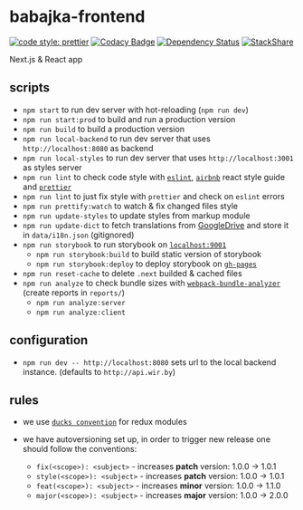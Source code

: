 # babajka-frontend

[![code style: prettier](https://img.shields.io/badge/code_style-prettier-ff69b4.svg?style=flat-square)](https://github.com/prettier/prettier)
[![Codacy Badge](https://api.codacy.com/project/badge/Grade/a3dbbfeb35e84d4dbbb394be08ec196a)](https://www.codacy.com/app/babajka/babajka-frontend?utm_source=github.com&utm_medium=referral&utm_content=babajka/babajka-frontend&utm_campaign=Badge_Grade)
[![Dependency Status](https://www.versioneye.com/user/projects/595a95d16725bd003b4078a8/badge.svg?style=flat-square)](https://www.versioneye.com/user/projects/595a95d16725bd003b4078a8)
[![StackShare](https://img.shields.io/badge/tech-stack-0690fa.svg?style=flat)](https://stackshare.io/wir-by/frontend)

Next.js &amp; React app

## scripts

* `npm start` to run dev server with hot-reloading (`npm run dev`)
* `npm run start:prod` to build and run a production version
* `npm run build` to build a production version
* `npm run local-backend` to run dev server that uses `http://localhost:8080` as backend
* `npm run local-styles` to run dev server that uses `http://localhost:3001` as styles server
* `npm run lint` to check code style with [`eslint`](http://eslint.org/),
  [`airbnb`](https://github.com/airbnb/javascript/tree/master/react) react style guide and
  [`prettier`](https://prettier.io)
* `npm run lint` to just fix style with `prettier` and check on `eslint` errors
* `npm run prettify:watch` to watch & fix changed files style
* `npm run update-styles` to update styles from markup module
* `npm run update-dict` to fetch translations from [GoogleDrive](https://docs.google.com/spreadsheets/d/e/2PACX-1vTAexRyfGOsnzvZKvVpPkr8M-l3Ph2vAvBqVu7W_vrPOQ3iUIGg4ZVcOLCeFj-Qg6BowPluH9QO3vXM/pubhtml#) and store it in `data/i18n.json` (gitignored)
* `npm run storybook` to run storybook on [`localhost:9001`](http://localhost:9001/)
  * `npm run storybook:build` to build static version of storybook
  * `npm run storybook:deploy` to deploy storybook on
    [`gh-pages`](https://babajka.github.io/babajka-frontend)
* `npm run reset-cache` to delete `.next` builded & cached files
* `npm run analyze` to check bundle sizes with [`webpack-bundle-analyzer`](https://github.com/webpack-contrib/webpack-bundle-analyzer) (create reports in `reports/`)
  * `npm run analyze:server`
  * `npm run analyze:client`

## configuration

* `npm run dev -- http://localhost:8080` sets url to the local backend instance. (defaults to `http://api.wir.by`)

## rules

* we use [`ducks convention`](https://github.com/erikras/ducks-modular-redux) for redux modules
* we have autoversioning set up, in order to trigger new release one should follow the conventions:

  * `fix(<scope>): <subject>` - increases **patch** version: 1.0.0 -> 1.0.1
  * `style(<scope>): <subject>` - increases **patch** version: 1.0.0 -> 1.0.1
  * `feat(<scope>): <subject>` - increases **minor** version: 1.0.0 -> 1.1.0
  * `major(<scope>): <subject>` - increases **major** version: 1.0.0 -> 2.0.0

